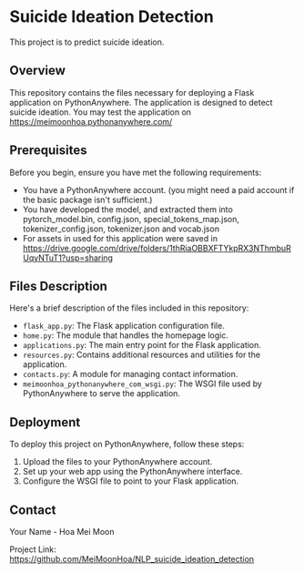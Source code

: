 # Suicide Ideation Detection

This project is to predict suicide ideation.

## Overview

This repository contains the files necessary for deploying a Flask application on PythonAnywhere. The application is designed to detect suicide ideation. You may test the application on https://meimoonhoa.pythonanywhere.com/

## Prerequisites

Before you begin, ensure you have met the following requirements:
* You have a PythonAnywhere account. (you might need a paid account if the basic package isn't sufficient.)
* You have developed the model, and extracted them into pytorch_model.bin, config.json, special_tokens_map.json, tokenizer_config.json, tokenizer.json and vocab.json
* For assets in used for this application were saved in https://drive.google.com/drive/folders/1thRiaOBBXFTYkpRX3NThmbuRUqyNTuT1?usp=sharing

## Files Description

Here's a brief description of the files included in this repository:

- `flask_app.py`: The Flask application configuration file.
- `home.py`: The module that handles the homepage logic.
- `applications.py`: The main entry point for the Flask application.
- `resources.py`: Contains additional resources and utilities for the application.
- `contacts.py`: A module for managing contact information.
- `meimoonhoa_pythonanywhere_com_wsgi.py`: The WSGI file used by PythonAnywhere to serve the application.

## Deployment

To deploy this project on PythonAnywhere, follow these steps:

1. Upload the files to your PythonAnywhere account.
2. Set up your web app using the PythonAnywhere interface.
3. Configure the WSGI file to point to your Flask application.


## Contact

Your Name - Hoa Mei Moon

Project Link: https://github.com/MeiMoonHoa/NLP_suicide_ideation_detection
